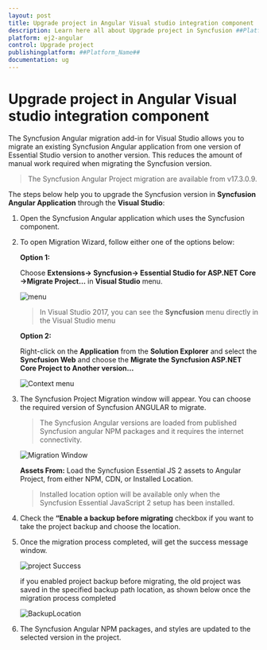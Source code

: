```yaml
---
layout: post
title: Upgrade project in Angular Visual studio integration component | Syncfusion
description: Learn here all about Upgrade project in Syncfusion ##Platform_Name## Visual studio integration component of Syncfusion Essential JS 2 and more.
platform: ej2-angular
control: Upgrade project 
publishingplatform: ##Platform_Name##
documentation: ug
---
```


# Upgrade project in Angular Visual studio integration component

The Syncfusion Angular migration add-in for Visual Studio allows you to migrate an existing Syncfusion Angular application from one version of Essential Studio version to another version. This reduces the amount of manual work required when migrating the Syncfusion version.

> The Syncfusion Angular Project migration are available from v17.3.0.9.

The steps below help you to upgrade the Syncfusion version in **Syncfusion Angular Application** through the **Visual Studio**:

1. Open the Syncfusion Angular application which uses the Syncfusion component.

2. To open Migration Wizard, follow either one of the options below:

    **Option 1:**

    Choose **Extensions-> Syncfusion-> Essential Studio for ASP.NET Core ->Migrate Project…** in **Visual Studio** menu.

    ![menu](images/migrate-menu.png)

     > In Visual Studio 2017, you can see the **Syncfusion** menu directly in the Visual Studio menu

    **Option 2:**

    Right-click on the **Application** from the **Solution Explorer** and select the **Syncfusion Web** and choose the **Migrate the Syncfusion ASP.NET Core Project to Another version…**

    ![Context menu](images/migrate-context-menu.png)

3. The Syncfusion Project Migration window will appear. You can choose the required version of Syncfusion ANGULAR to migrate.

    > The Syncfusion Angular versions are loaded from published Syncfusion angular NPM packages and it requires the internet connectivity.

    ![Migration Window](images/migration-window.PNG)

    **Assets From:** Load the Syncfusion Essential JS 2 assets to Angular Project, from either NPM, CDN, or Installed Location.

    > Installed location option will be available only when the Syncfusion Essential JavaScript 2 setup has been installed.

4. Check the **“Enable a backup before migrating** checkbox if you want to take the project backup and choose the location.

5. Once the migration process completed, will get the success message window.

    ![project Success](images/Confirmation-window.PNG)

    if you enabled project backup before migrating, the old project was saved in the specified backup path location, as shown below once the migration process completed

    ![BackupLocation](images/BackupLocation.png)

6. The Syncfusion Angular NPM packages, and styles are updated to the selected version in the project.
